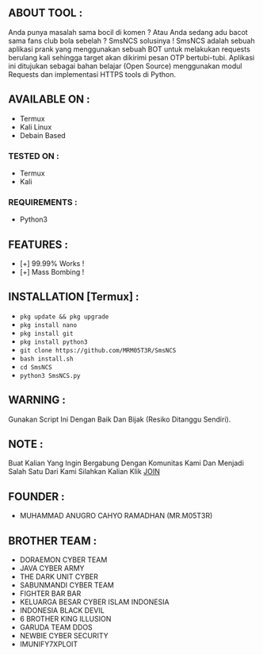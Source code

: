 ## ABOUT TOOL :

Anda punya masalah sama bocil di komen ? Atau Anda sedang adu bacot sama fans club bola sebelah ? SmsNCS solusinya ! SmsNCS adalah sebuah aplikasi prank yang menggunakan sebuah BOT untuk melakukan requests berulang kali sehingga target akan dikirimi pesan OTP bertubi-tubi. Aplikasi ini ditujukan sebagai bahan belajar (Open Source) menggunakan modul Requests dan implementasi HTTPS tools di Python.

## AVAILABLE ON :

* Termux
* Kali Linux
* Debain Based

### TESTED ON :

* Termux
* Kali

### REQUIREMENTS :
* Python3

## FEATURES :
* [+] 99.99% Works !
* [+] Mass Bombing !

## INSTALLATION [Termux] :

* `pkg update && pkg upgrade`
* `pkg install nano`
* `pkg install git`
* `pkg install python3`
* `git clone https://github.com/MRM05T3R/SmsNCS`
* `bash install.sh`
* `cd SmsNCS`
* `python3 SmsNCS.py`

## WARNING : 
Gunakan Script Ini Dengan Baik Dan Bijak (Resiko Ditanggu Sendiri).

## NOTE :
Buat Kalian Yang Ingin Bergabung Dengan Komunitas Kami Dan Menjadi Salah Satu Dari Kami Silahkan Kalian Klik [JOIN](https://chat.whatsapp.com/IBvQu0nrcfx4BW1hUHgYSv)

## FOUNDER :
* MUHAMMAD ANUGRO CAHYO RAMADHAN (MR.M05T3R)

## BROTHER TEAM :
* DORAEMON CYBER TEAM
* JAVA CYBER ARMY
* THE DARK UNIT CYBER
* SABUNMANDI CYBER TEAM
* FIGHTER BAR BAR
* KELUARGA BESAR CYBER ISLAM INDONESIA
* INDONESIA BLACK DEVIL
* 6 BROTHER KING ILLUSION
* GARUDA TEAM DDOS
* NEWBIE CYBER SECURITY
* IMUNIFY7XPLOIT
